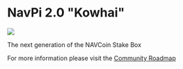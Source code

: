 # NavPi 2.0 "Kowhai"

![](./img/stakebox.jpg)

The next generation of the NAVCoin Stake Box

For more information please visit the [Community Roadmap](https://navcoin.org/community-roadmap/)

